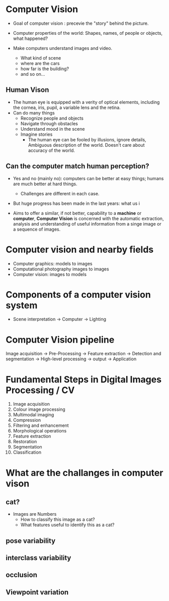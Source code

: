 
# Computer Vision 
- Goal of computer vision : precevie the "story" behind the picture.
- Computer properties of the world: Shapes, names, of people or objects, what happened?

- Make computers understand images and video. 
	- What kind of scene
	- where are the cars
	- how far is the building?
	- and so on...

## Human Vison
- The human eye is equipped with a verity of optical elements, including the cornea, iris, pupil, a variable lens and the retina.
- Can do many things
	- Recognize people and objects
	- Navigate through obstacles
	- Understand mood in the scene
	- Imagine stories 
		- The human eye can be fooled by illusions, ignore details, Ambiguous description of the world. Doesn't care about accuracy of the world.

## Can the computer match human perception?
- Yes and no (mainly no): computers can be better at easy things; humans are much better at hard things.
	- Challenges are different in each case.
- But huge progress has been made in the last years: what us i

- Aims to offer a similar, if not better, capability to a **machine** or **computer**, **Computer Vision** is concerned with the automatic extraction, analysis and understanding of useful information from a singe image or a sequence of images. 

# Computer vision and nearby fields 
- Computer graphics: models to images
- Computational photography images to images 
- Computer vision: images to models

# Components of a computer vision system 

- Scene interpretation -> Computer -> Lighting 


# Computer Vision pipeline 

Image acquisition -> Pre-Processing -> Feature extraction -> Detection and segmentation -> High-level processing -> output -> Application 

# Fundamental Steps in Digital Images Processing / CV

1. Image acquisition
2. Colour image processing
3. Multimodal imaging 
4. Compression
5. Filtering and enhancement
6. Morphological operations
7. Feature extraction
8. Restoration 
9. Segmentation 
10. Classification 


# What are the challanges in computer vison

## cat?
- Images are Numbers
	- How to classify this image as a cat?
	- What features useful to identify this as a cat?

## pose variability

## interclass variability

## occlusion 

## Viewpoint variation 






